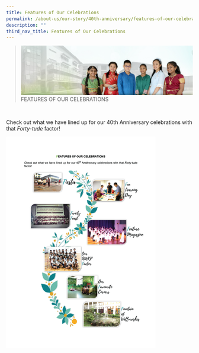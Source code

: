 ```yaml
---
title: Features of Our Celebrations
permalink: /about-us/our-story/40th-anniversary/features-of-our-celebrations/
description: ""
third_nav_title: Features of Our Celebrations
---
```

> ![](/images/About%20Us/banner2-with%20bg.jpg)
>FEATURES OF OUR CELEBRATIONS

 

Check out what we have lined up for our 40th Anniversary celebrations with that _Forty-tude_ factor!


<img src="/images/About%20Us/40th%20Anniversary/Untitled-2-08.png"  
     style="width:80%">
